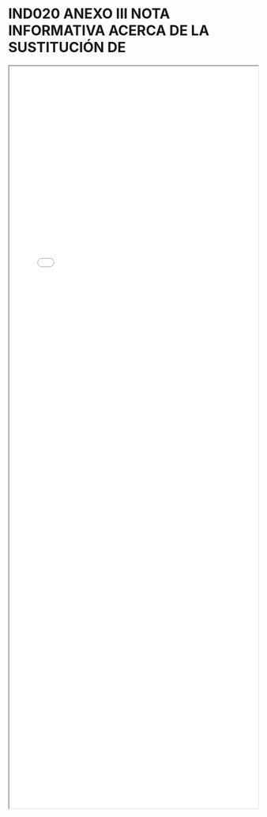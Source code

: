 
# IND020 ANEXO III NOTA INFORMATIVA ACERCA DE LA SUSTITUCIÓN DE

<iframe src="../IND020 ANEXO III NOTA INFORMATIVA ACERCA DE LA SUSTITUCIÓN DE.pdf" width="100%" height="1500px"></iframe>

